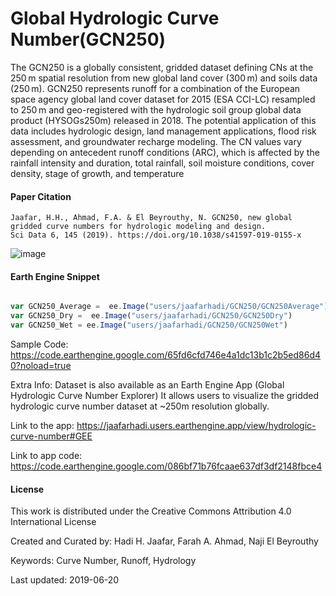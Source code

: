 # Global Hydrologic Curve Number(GCN250)

The GCN250 is a globally consistent, gridded dataset defining CNs at the 250 m spatial resolution from new global land cover (300 m) and soils data (250 m). GCN250 represents runoff for a combination of the European space agency global land cover dataset for 2015 (ESA CCI-LC) resampled to 250 m and geo-registered with the hydrologic soil group global data product (HYSOGs250m) released in 2018. The potential application of this data includes hydrologic design, land management applications, flood risk assessment, and groundwater recharge modeling. The CN values vary depending on antecedent runoff conditions (ARC), which is affected by the rainfall intensity and duration, total rainfall, soil moisture conditions, cover density, stage of growth, and temperature

#### Paper Citation

```
Jaafar, H.H., Ahmad, F.A. & El Beyrouthy, N. GCN250, new global gridded curve numbers for hydrologic modeling and design.
Sci Data 6, 145 (2019). https://doi.org/10.1038/s41597-019-0155-x
```

![image](https://user-images.githubusercontent.com/61577441/150480786-4aa5c681-a032-4b48-9a7e-de71c5fd4274.png)

#### Earth Engine Snippet

```js

var GCN250_Average =  ee.Image("users/jaafarhadi/GCN250/GCN250Average")
var GCN250_Dry =  ee.Image("users/jaafarhadi/GCN250/GCN250Dry")
var GCN250_Wet = ee.Image("users/jaafarhadi/GCN250/GCN250Wet")

```

Sample Code: https://code.earthengine.google.com/65fd6cfd746e4a1dc13b1c2b5ed86d40?noload=true

Extra Info: Dataset is also available as an Earth Engine App (Global Hydrologic Curve Number Explorer)
It allows users to visualize the gridded hydrologic curve number dataset at ~250m resolution globally.

Link to the app: https://jaafarhadi.users.earthengine.app/view/hydrologic-curve-number#GEE

Link to app code: https://code.earthengine.google.com/086bf71b76fcaae637df3df2148fbce4

#### License
This work is distributed under the Creative Commons Attribution 4.0 International License

Created and Curated by: Hadi H. Jaafar, Farah A. Ahmad, Naji El Beyrouthy

Keywords: Curve Number, Runoff, Hydrology

Last updated: 2019-06-20
